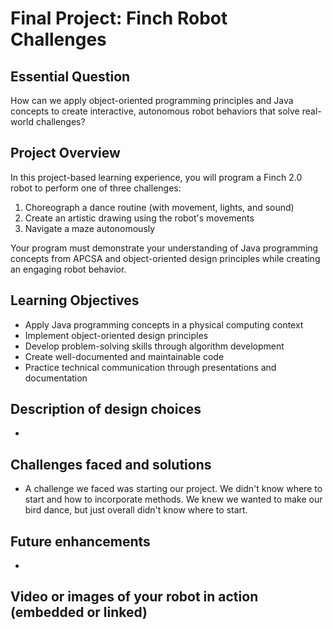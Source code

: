 # Final Project: Finch Robot Challenges

## Essential Question
How can we apply object-oriented programming principles and Java concepts to create interactive, autonomous robot behaviors that solve real-world challenges?

## Project Overview
In this project-based learning experience, you will program a Finch 2.0 robot to perform one of three challenges:
1. Choreograph a dance routine (with movement, lights, and sound)
2. Create an artistic drawing using the robot's movements
3. Navigate a maze autonomously

Your program must demonstrate your understanding of Java programming concepts from APCSA and object-oriented design principles while creating an engaging robot behavior.

## Learning Objectives
- Apply Java programming concepts in a physical computing context
- Implement object-oriented design principles
- Develop problem-solving skills through algorithm development
- Create well-documented and maintainable code
- Practice technical communication through presentations and documentation

## Description of design choices
- 

## Challenges faced and solutions
- A challenge we faced was starting our project. We didn't know where to start and how to incorporate methods. We knew we wanted to make our bird dance, but just overall didn't know where to start. 

## Future enhancements
- 

## Video or images of your robot in action (embedded or linked)

